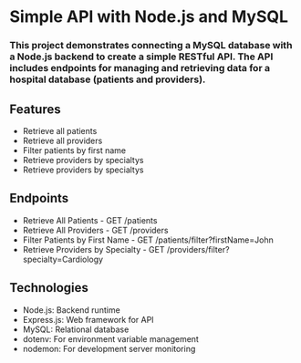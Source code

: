 # Simple API with Node.js and MySQL
### This project demonstrates connecting a MySQL database with a Node.js backend to create a simple RESTful API. The API includes endpoints for managing and retrieving data for a hospital database (patients and providers).

## Features
<ul>
  <li>Retrieve all patients</li>
  <li>Retrieve all providers</li>
  <li>Filter patients by first name</li>
  <li>Retrieve providers by specialtys</li>
   <li>Retrieve providers by specialtys</li>
</ul>

## Endpoints
<ul>
  <li>Retrieve All Patients - GET /patients</li>
  <li> Retrieve All Providers - GET /providers</li>
  <li> Filter Patients by First Name - GET /patients/filter?firstName=John</li>
  <li>Retrieve Providers by Specialty - GET /providers/filter?specialty=Cardiology
</li>
</ul>

## Technologies
<ul>
  <li>Node.js: Backend runtime</li>
  <li>Express.js: Web framework for API</li>
  <li>MySQL: Relational database</li>
  <li>dotenv: For environment variable management</li>
  <li>nodemon: For development server monitoring</li>
</ul>

